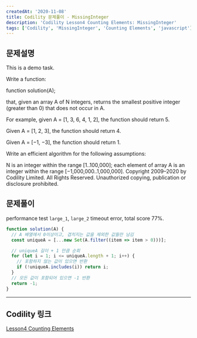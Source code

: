 ```yaml
---
createdAt: '2020-11-08'
title: Codility 문제풀이 - MissingInteger
description: 'Codility Lesson4 Counting Elements: MissingInteger'
tags: ['Codility', 'MissingInteger', 'Counting Elements', 'javascript']
---
```


## 문제설명
This is a demo task.

Write a function:

function solution(A);

that, given an array A of N integers, returns the smallest positive integer (greater than 0) that does not occur in A.

For example, given A = [1, 3, 6, 4, 1, 2], the function should return 5.

Given A = [1, 2, 3], the function should return 4.

Given A = [−1, −3], the function should return 1.

Write an efficient algorithm for the following assumptions:

N is an integer within the range [1..100,000];
each element of array A is an integer within the range [−1,000,000..1,000,000].
Copyright 2009–2020 by Codility Limited. All Rights Reserved. Unauthorized copying, publication or disclosure prohibited.

## 문제풀이

performance test `large_1`, `large_2` timeout error, total score 77%.

```javascript
function solution(A) {
  // A 배열에서 0이상이고, 겹치지는 값을 제외한 값들만 남김
  const uniqueA = [...new Set(A.filter((item => item > 0)))];

  // uniqueA 길이 + 1 만큼 순회
  for (let i = 1; i <= uniqueA.length + 1; i++) {
    // 포함하지 않는 값이 있으면 반환
    if (!uniqueA.includes(i)) return i;
  }
  // 모든 값이 포함되어 있으면 -1 반환
  return -1;
}

```  

---

## Codility 링크
<a href="https://app.codility.com/programmers/lessons/4-counting_elements/" target="_blank">Lesson4 Counting Elements</a>
